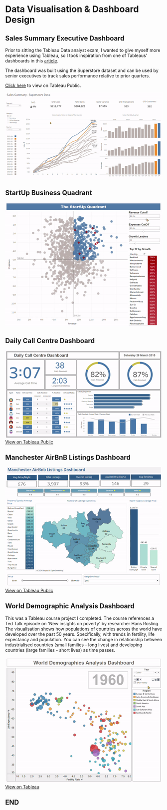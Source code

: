 # Data Visualisation & Dashboard Design


## Sales Summary Executive Dashboard
Prior to sitting the Tableau Data analyst exam, I wanted to give myself more experience using Tableau, so I took inspiration from one of Tableaus’ dashboards in this [article]( https://www.tableau.com/learn/articles/sales-dashboards-examples-and-templates).

The dashboard was built using the Superstore dataset and can be used by senior executives to track sales performance relative to prior quarters.



[Click here](https://public.tableau.com/shared/C24RT2WZ4?:display_count=n&:origin=viz_share_link) to view on Tableau Public.


![Sales Summary](assets/img/Tableau-SalesSummary-ezgif.com-crop.gif)




## StartUp Business Quadrant
![StartUp Business Quadrant](assets/img/StartUpQuadrant.gif)



## Daily Call Centre Dashboard
![Call Centre Dashboard](assets/img/CallCentreDashboard.gif)
[View on Tableau Public](https://public.tableau.com/views/CallCentreDashboard_17139916267290/Dashboard1?:language=pt-BR&:sid=&:display_count=n&:origin=viz_share_link) 



## Manchester AirBnB Listings Dashboard
![Manchester AirBnB Listings Dashboard](assets/img/Tableau-ManchesterAirBnBListingsDashboard.gif)
[View on Tableau Public](https://public.tableau.com/views/ManchesterAirBnBListingsDashboard/Dashboard1?:language=en-GB&:sid=&:display_count=n&:origin=viz_share_link) 



## World Demographic Analysis Dashboard
This was a Tableau course project I completed.  The course references a Ted Talk episode on 'New insights on poverty' by researcher Hans Rosling.
The visualisation shows how populations of countries across the world have developed over the past 50 years. Specifically, with trends in fertility, life expectancy and population.
You can see the change in relationship between industrialised countries (small families - long lives) and developing countries (large families - short lives) as time passes.

![World Demographics Dashboard](assets/img/WorldDemographicDashboardAnalysis-NEW.gif)
[View on Tableau](https://public.tableau.com/views/WorldDemographicsAnalysisDashboard_17158057489460/WorldDemographics?:language=pt-BR&:sid=&:display_count=n&:origin=viz_share_link)




## END









